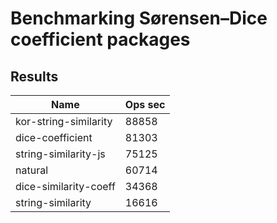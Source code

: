# Benchmarking Sørensen–Dice coefficient packages

## Results
| Name                  | Ops sec |
| --------------------- | ------- |
| kor-string-similarity | 88858   |
| dice-coefficient      | 81303   |
| string-similarity-js  | 75125   |
| natural               | 60714   |
| dice-similarity-coeff | 34368   |
| string-similarity     | 16616   |
